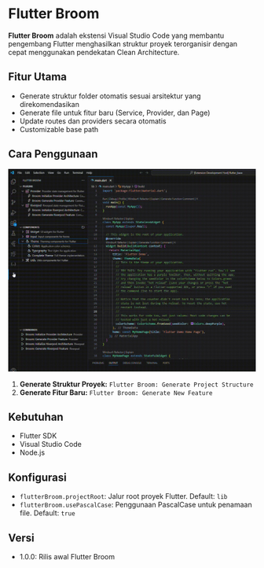# Flutter Broom

**Flutter Broom** adalah ekstensi Visual Studio Code yang membantu pengembang Flutter menghasilkan struktur proyek terorganisir dengan cepat menggunakan pendekatan Clean Architecture.

## Fitur Utama

- Generate struktur folder otomatis sesuai arsitektur yang direkomendasikan
- Generate file untuk fitur baru (Service, Provider, dan Page)
- Update routes dan providers secara otomatis
- Customizable base path

## Cara Penggunaan

![Demo Flutter Broom](images/how_to_use.gif)

1. **Generate Struktur Proyek:** `Flutter Broom: Generate Project Structure`
2. **Generate Fitur Baru:** `Flutter Broom: Generate New Feature`

## Kebutuhan

- Flutter SDK
- Visual Studio Code
- Node.js

## Konfigurasi

- `flutterBroom.projectRoot`: Jalur root proyek Flutter. Default: `lib`
- `flutterBroom.usePascalCase`: Penggunaan PascalCase untuk penamaan file. Default: `true`

## Versi

- 1.0.0: Rilis awal Flutter Broom
